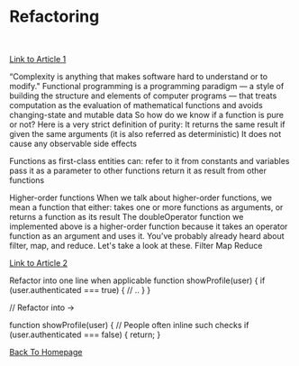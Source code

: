 # Refactoring
<br>

[Link to Article 1](https://medium.com/the-renaissance-developer/concepts-of-functional-programming-in-javascript-6bc84220d2aa)
<br>

“Complexity is anything that makes software hard to understand or to modify."
Functional programming is a programming paradigm — a style of building the structure and elements of computer programs — that treats computation as the evaluation of mathematical functions and avoids changing-state and mutable data So how do we know if a function is pure or not? Here is a very strict definition of purity:
It returns the same result if given the same arguments (it is also referred as deterministic)
It does not cause any observable side effects

Functions as first-class entities can:
refer to it from constants and variables
pass it as a parameter to other functions
return it as result from other functions

Higher-order functions
When we talk about higher-order functions, we mean a function that either:
takes one or more functions as arguments, or
returns a function as its result
The doubleOperator function we implemented above is a higher-order function because it takes an operator function as an argument and uses it.
You’ve probably already heard about filter, map, and reduce. Let's take a look at these.
Filter Map Reduce

[Link to Article 2](https://dev.to/healeycodes/refactoring-javascript-for-performance-and-readability-with-examples-1hec)
<br>

Refactor into one line when applicable 
function showProfile(user) {
  if (user.authenticated === true) {
    // ..
  }
}

// Refactor into ->

function showProfile(user) {
  // People often inline such checks
  if (user.authenticated === false) { return; }

[Back To Homepage](https://leethomas13.github.io/201-reading-notes/)